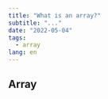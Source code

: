 ```yaml
---
title: "What is an array?"
subtitle: "..."
date: "2022-05-04"
tags:
  - array
lang: en
---
```



## Array
